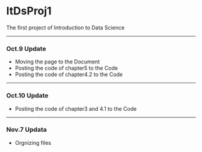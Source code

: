 # ItDsProj1
The first project of Introduction to Data Science

---
### Oct.9 Update

* Moving the page to the Document
* Posting the code of chapter5 to the Code
* Posting the code of chapter4.2 to the Code

---
### Oct.10 Update

* Posting the code of chapter3 and 4.1 to the Code

---
### Nov.7 Updata

* Orgnizing files
